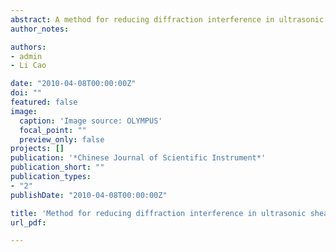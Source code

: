 ```yaml
---
abstract: A method for reducing diffraction interference in ultrasonic shear wave transducer is introduced in this article. Basing on the principle of liquid viscosity measurement by ultrasonic shear wave, the source of the diffraction wave is analyzed. The method improves the quality of the echo signal and increases the signal to noise ratio by optimizing the geometry of the buffer rod to adjust the flight time of the diffraction waves. The method has been applied in the measurement of liquid viscosity using ultrasonic shear waves with simple principle and remarkable effect.
author_notes:

authors:
- admin
- Li Cao

date: "2010-04-08T00:00:00Z"
doi: ""
featured: false
image:
  caption: 'Image source: OLYMPUS'
  focal_point: ""
  preview_only: false
projects: []
publication: '*Chinese Journal of Scientific Instrument*'
publication_short: ""
publication_types:
- "2"
publishDate: "2010-04-08T00:00:00Z"

title: 'Method for reducing diffraction interference in ultrasonic shear wave transducer'
url_pdf: 

---
```

